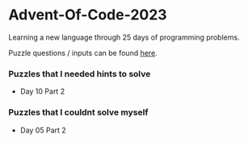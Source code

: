 # Advent-Of-Code-2023

Learning a new language through 25 days of programming problems.

Puzzle questions / inputs can be found [here](https://adventofcode.com/2023).

### Puzzles that I needed hints to solve
- Day 10 Part 2

### Puzzles that I couldnt solve myself
- Day 05 Part 2

